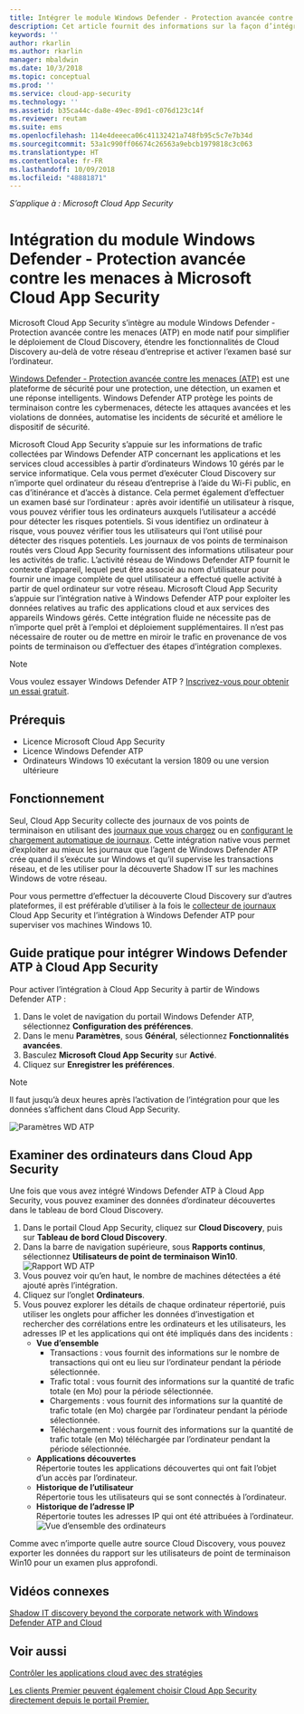 ```yaml
---
title: Intégrer le module Windows Defender - Protection avancée contre les menaces à Cloud App Security | Microsoft Docs
description: Cet article fournit des informations sur la façon d’intégrer Windows Defender ATP à l’intégration fluide de Cloud App Security et la visibilité améliorée de Shadow IT et de la gestion des risques.
keywords: ''
author: rkarlin
ms.author: rkarlin
manager: mbaldwin
ms.date: 10/3/2018
ms.topic: conceptual
ms.prod: ''
ms.service: cloud-app-security
ms.technology: ''
ms.assetid: b35ca44c-da8e-49ec-89d1-c076d123c14f
ms.reviewer: reutam
ms.suite: ems
ms.openlocfilehash: 114e4deeeca06c41132421a748fb95c5c7e7b34d
ms.sourcegitcommit: 53a1c990ff06674c26563a9ebcb1979818c3c063
ms.translationtype: HT
ms.contentlocale: fr-FR
ms.lasthandoff: 10/09/2018
ms.locfileid: "48881871"
---
```

*S’applique à : Microsoft Cloud App Security*


# <a name="windows-defender-advanced-threat-protection-integration-with-microsoft-cloud-app-security"></a>Intégration du module Windows Defender - Protection avancée contre les menaces à Microsoft Cloud App Security

Microsoft Cloud App Security s’intègre au module Windows Defender - Protection avancée contre les menaces (ATP) en mode natif pour simplifier le déploiement de Cloud Discovery, étendre les fonctionnalités de Cloud Discovery au-delà de votre réseau d’entreprise et activer l’examen basé sur l’ordinateur. 

[Windows Defender - Protection avancée contre les menaces (ATP)](https://docs.microsoft.com/windows/security/threat-protection/windows-defender-atp/windows-defender-advanced-threat-protection) est une plateforme de sécurité pour une protection, une détection, un examen et une réponse intelligents. Windows Defender ATP protège les points de terminaison contre les cybermenaces, détecte les attaques avancées et les violations de données, automatise les incidents de sécurité et améliore le dispositif de sécurité.

Microsoft Cloud App Security s’appuie sur les informations de trafic collectées par Windows Defender ATP concernant les applications et les services cloud accessibles à partir d’ordinateurs Windows 10 gérés par le service informatique. Cela vous permet d’exécuter Cloud Discovery sur n’importe quel ordinateur du réseau d’entreprise à l’aide du Wi-Fi public, en cas d’itinérance et d’accès à distance. Cela permet également d’effectuer un examen basé sur l’ordinateur : après avoir identifié un utilisateur à risque, vous pouvez vérifier tous les ordinateurs auxquels l’utilisateur a accédé pour détecter les risques potentiels. Si vous identifiez un ordinateur à risque, vous pouvez vérifier tous les utilisateurs qui l’ont utilisé pour détecter des risques potentiels. Les journaux de vos points de terminaison routés vers Cloud App Security fournissent des informations utilisateur pour les activités de trafic. L’activité réseau de Windows Defender ATP fournit le contexte d’appareil, lequel peut être associé au nom d’utilisateur pour fournir une image complète de quel utilisateur a effectué quelle activité à partir de quel ordinateur sur votre réseau. Microsoft Cloud App Security s’appuie sur l’intégration native à Windows Defender ATP pour exploiter les données relatives au trafic des applications cloud et aux services des appareils Windows gérés. Cette intégration fluide ne nécessite pas de n’importe quel prêt à l’emploi et déploiement supplémentaires. Il n’est pas nécessaire de router ou de mettre en miroir le trafic en provenance de vos points de terminaison ou d’effectuer des étapes d’intégration complexes.

> [!NOTE]
> Vous voulez essayer Windows Defender ATP ? [Inscrivez-vous pour obtenir un essai gratuit](https://www.microsoft.com/WindowsForBusiness/windows-atp?ocid=docs-wdatp-assignaccess-abovefoldlink).
>


## <a name="prerequisites"></a>Prérequis

- Licence Microsoft Cloud App Security
- Licence Windows Defender ATP
- Ordinateurs Windows 10 exécutant la version 1809 ou une version ultérieure


## <a name="how-it-works"></a>Fonctionnement

Seul, Cloud App Security collecte des journaux de vos points de terminaison en utilisant des [journaux que vous chargez](create-snapshot-cloud-discovery-reports.md) ou en [configurant le chargement automatique de journaux](discovery-docker.md). Cette intégration native vous permet d’exploiter au mieux les journaux que l’agent de Windows Defender ATP crée quand il s’exécute sur Windows et qu’il supervise les transactions réseau, et de les utiliser pour la découverte Shadow IT sur les machines Windows de votre réseau. 

Pour vous permettre d’effectuer la découverte Cloud Discovery sur d’autres plateformes, il est préférable d’utiliser à la fois le [collecteur de journaux](discovery-docker.md) Cloud App Security et l’intégration à Windows Defender ATP pour superviser vos machines Windows 10.


## <a name="how-to-integrate-windows-defender-atp-with-cloud-app-security"></a>Guide pratique pour intégrer Windows Defender ATP à Cloud App Security

Pour activer l’intégration à Cloud App Security à partir de Windows Defender ATP :

1. Dans le volet de navigation du portail Windows Defender ATP, sélectionnez **Configuration des préférences**.
2. Dans le menu **Paramètres**, sous **Général**, sélectionnez **Fonctionnalités avancées**.
3. Basculez **Microsoft Cloud App Security** sur **Activé**.
4. Cliquez sur **Enregistrer les préférences**.

>[!NOTE]
> Il faut jusqu’à deux heures après l’activation de l’intégration pour que les données s’affichent dans Cloud App Security.
>

   ![Paramètres WD ATP](./media/wdatp-settings.png)

## <a name="investigate-machines-in-cloud-app-security"></a>Examiner des ordinateurs dans Cloud App Security

Une fois que vous avez intégré Windows Defender ATP à Cloud App Security, vous pouvez examiner des données d’ordinateur découvertes dans le tableau de bord Cloud Discovery.

1. Dans le portail Cloud App Security, cliquez sur **Cloud Discovery**, puis sur **Tableau de bord Cloud Discovery**.
2. Dans la barre de navigation supérieure, sous **Rapports continus**, sélectionnez **Utilisateurs de point de terminaison Win10**.
  ![Rapport WD ATP](./media/win10-dashboard-report.png)
4. Vous pouvez voir qu’en haut, le nombre de machines détectées a été ajouté après l’intégration.
5. Cliquez sur l’onglet **Ordinateurs**.
6. Vous pouvez explorer les détails de chaque ordinateur répertorié, puis utiliser les onglets pour afficher les données d’investigation et rechercher des corrélations entre les ordinateurs et les utilisateurs, les adresses IP et les applications qui ont été impliqués dans des incidents :
   - **Vue d’ensemble**
      - Transactions : vous fournit des informations sur le nombre de transactions qui ont eu lieu sur l’ordinateur pendant la période sélectionnée.
      - Trafic total : vous fournit des informations sur la quantité de trafic totale (en Mo) pour la période sélectionnée.
     - Chargements : vous fournit des informations sur la quantité de trafic totale (en Mo) chargée par l’ordinateur pendant la période sélectionnée.
     - Téléchargement : vous fournit des informations sur la quantité de trafic totale (en Mo) téléchargée par l’ordinateur pendant la période sélectionnée.
   - **Applications découvertes**<br>
  Répertorie toutes les applications découvertes qui ont fait l’objet d’un accès par l’ordinateur.
   - **Historique de l’utilisateur**<br>
    Répertorie tous les utilisateurs qui se sont connectés à l’ordinateur.
   - **Historique de l’adresse IP**<br>
    Répertorie toutes les adresses IP qui ont été attribuées à l’ordinateur.
 ![Vue d’ensemble des ordinateurs](./media/machines-overview.png)
 

Comme avec n’importe quelle autre source Cloud Discovery, vous pouvez exporter les données du rapport sur les utilisateurs de point de terminaison Win10 pour un examen plus approfondi. 


## <a name="related-videos"></a>Vidéos connexes  
[Shadow IT discovery beyond the corporate network with Windows Defender ATP and Cloud](https://www.youtube.com/watch?v=f8hbvbY1Hnc)  

## <a name="see-also"></a>Voir aussi  
[Contrôler les applications cloud avec des stratégies](control-cloud-apps-with-policies.md)   

[Les clients Premier peuvent également choisir Cloud App Security directement depuis le portail Premier.](https://premier.microsoft.com/)  
  
